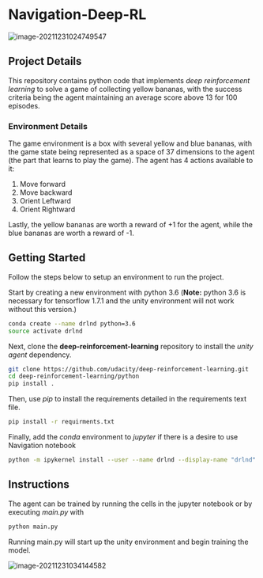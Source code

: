 # Navigation-Deep-RL

![image-20211231024749547](/home/ada/CodeProjects/Navigation-Deep-RL/images/unity-game1.png)

## Project Details 

This repository contains python code that implements _deep reinforcement learning_ to solve a game of collecting yellow bananas, with the success criteria being the agent maintaining an average score above 13 for 100 episodes.

### Environment Details

The game environment is a box with several yellow and blue bananas, with the game state being represented as a space of 37 dimensions to the agent (the part that learns to play the game).  The agent has 4 actions available to it:

1. Move forward
2. Move backward
3. Orient Leftward
4. Orient Rightward

Lastly, the yellow bananas are worth a reward of +1 for the agent, while the blue bananas are worth a reward of -1. 

## Getting Started

Follow the steps below to setup an environment to run the project.

Start by creating a new environment with python 3.6 (**Note:** python 3.6 is necessary for tensorflow 1.7.1 and the unity environment will not work without this version.)

```bash
conda create --name drlnd python=3.6
source activate drlnd
```

Next, clone the __deep-reinforcement-learning__ repository to install the _unity agent_ dependency.

```bash
git clone https://github.com/udacity/deep-reinforcement-learning.git
cd deep-reinforcement-learning/python
pip install .
```

Then, use _pip_ to install the requirements detailed in the requirements text file.

```bash
pip install -r requirments.txt
```

Finally, add the _conda_ environment to _jupyter_ if there is a desire to use Navigation notebook

```bash
python -m ipykernel install --user --name drlnd --display-name "drlnd"
```

## Instructions

The agent can be trained by running the cells in the jupyter notebook or by executing _main.py_ with

```python
python main.py
```

Running main.py will start up the unity environment and begin training the model.

![image-20211231034144582](/home/ada/CodeProjects/Navigation-Deep-RL/images/terminal_window.png)
